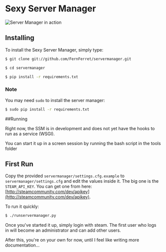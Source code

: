 # Sexy Server Manager

![Server Manager in action](http://i.minus.com/i7npm9vP7QCnt.png)

## Installing

To install the Sexy Server Manager, simply type:

```bash
$ git clone git://github.com/FernFerret/servermanager.git

$ cd servermanager

$ pip install -r requirements.txt
```

### Note
You may need `sudo` to install the server manager:

```bash
$ sudo pip install -r requirements.txt
```

##Running

Right now, the SSM is in development and does not yet have the hooks to run as a service (WSGI).

You can start it up in a screen session by running the bash script in the tools folder


## First Run

Copy the provided ``servermanager/settings.cfg.example`` to 
``servermanager/settings.cfg`` and edit the values inside it. The big one is 
the ``STEAM_API_KEY``. You can get one from here: 
[http://steamcommunity.com/dev/apikey](http://steamcommunity.com/dev/apikey).

To run it quickly:

```bash
$ ./runservermanager.py
```

Once you've started it up, simply login with steam.
The first user who logs in will become an administrator
and can add other users.

After this, you're on your own for now, until I feel
like writing more documentation...
